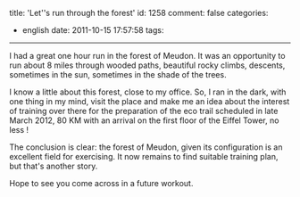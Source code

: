 title: 'Let''s run through the forest'
id: 1258
comment: false
categories:
  - english
date: 2011-10-15 17:57:58
tags:
---

I had a great one hour run in the forest of Meudon. It was an opportunity to run about 8 miles through wooded paths, beautiful rocky climbs, descents, sometimes in the sun, sometimes in the shade of the trees.

I know a little about this forest, close to my office. So, I ran in the dark, with one thing in my mind, visit the place and make me an idea about the interest of training over there for the preparation of the eco trail scheduled in late March 2012, 80 KM with an arrival on the first floor of the Eiffel Tower, no less !

The conclusion is clear: the forest of Meudon, given its configuration is an excellent field for exercising. It now remains to find suitable training plan, but that's another story.

Hope to see you come across in a future workout.